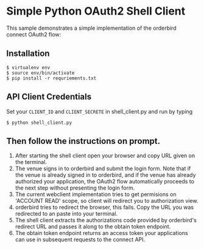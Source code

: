 # Simple Python OAuth2 Shell Client

This sample demonstrates a simple implementation of the orderbird connect OAuth2 flow:

## Installation

    $ virtualenv env
    $ source env/bin/activate
    $ pip install -r requriements.txt
    
## API Client Credentials

Set your `CLIENT_ID` and `CLIENT_SECRETE` in shell_client.py and run by typing
    
    $ python shell_client.py
    
## Then follow the instructions on prompt.

1. After starting the shell client open your browser and copy URL given on the terminal.
2. The venue signs in to orderbird and submit the login form. Note that if the venue is already signed in to 
orderbird, and if the venue has already authorized your application, the OAuth2 flow automatically proceeds to the next 
step without presenting the login form.
3. The current webclient implementation tries to get permisions on 'ACCOUNT READ' scope, so client will redirect you to
authorization view.
4. orderbird tries to redirect the browser, this fails. Copy the URL you was redirected to an paste into your terminal.
5. The shell client extracts the authorizations code provided by orderbird's redirect URL and passes it along to the obtain
token endpoint.
6. The obtain token endpoint returns an access token your applications can use in subsequent requests to the connect API.